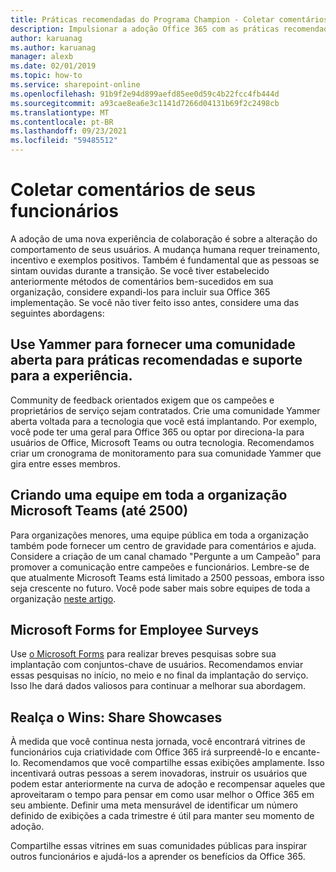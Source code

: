 ```yaml
---
title: Práticas recomendadas do Programa Champion - Coletar comentários
description: Impulsionar a adoção Office 365 com as práticas recomendadas do Programa Champion
author: karuanag
ms.author: karuanag
manager: alexb
ms.date: 02/01/2019
ms.topic: how-to
ms.service: sharepoint-online
ms.openlocfilehash: 91b9f2e94d899aefd85ee0d59c4b22fcc4fb444d
ms.sourcegitcommit: a93cae8ea6e3c1141d7266d04131b69f2c2498cb
ms.translationtype: MT
ms.contentlocale: pt-BR
ms.lasthandoff: 09/23/2021
ms.locfileid: "59485512"
---
```

# <a name="collect-feedback-from-your-employees"></a>Coletar comentários de seus funcionários

A adoção de uma nova experiência de colaboração é sobre a alteração do comportamento de seus usuários. A mudança humana requer treinamento, incentivo e exemplos positivos. Também é fundamental que as pessoas se sintam ouvidas durante a transição. Se você tiver estabelecido anteriormente métodos de comentários bem-sucedidos em sua organização, considere expandi-los para incluir sua Office 365 implementação. Se você não tiver feito isso antes, considere uma das seguintes abordagens:

## <a name="use-yammer-to-provide-an-open-community-for-best-practices-and-support-for-the-experience"></a>Use Yammer para fornecer uma comunidade aberta para práticas recomendadas e suporte para a experiência.
Community de feedback orientados exigem que os campeões e proprietários de serviço sejam contratados. Crie uma comunidade Yammer aberta voltada para a tecnologia que você está implantando.  Por exemplo, você pode ter uma geral para Office 365 ou optar por direciona-la para usuários de Office, Microsoft Teams ou outra tecnologia.  Recomendamos criar um cronograma de monitoramento para sua comunidade Yammer que gira entre esses membros. 

## <a name="creating-an-org-wide-team-within-microsoft-teams-up-to-2500"></a>Criando uma equipe em toda a organização Microsoft Teams (até 2500)
Para organizações menores, uma equipe pública em toda a organização também pode fornecer um centro de gravidade para comentários e ajuda.  Considere a criação de um canal chamado "Pergunte a um Campeão" para promover a comunicação entre campeões e funcionários.  Lembre-se de que atualmente Microsoft Teams está limitado a 2500 pessoas, embora isso seja crescente no futuro. Você pode saber mais sobre equipes de toda a organização [neste artigo](/microsoftteams/create-an-org-wide-team). 

## <a name="microsoft-forms-for-employee-surveys"></a>Microsoft Forms for Employee Surveys

Use [o Microsoft Forms](https://support.office.com/forms) para realizar breves pesquisas sobre sua implantação com conjuntos-chave de usuários.  Recomendamos enviar essas pesquisas no início, no meio e no final da implantação do serviço.  Isso lhe dará dados valiosos para continuar a melhorar sua abordagem.  

## <a name="highlight-the-wins-share-showcases"></a>Realça o Wins: Share Showcases
À medida que você continua nesta jornada, você encontrará vitrines de funcionários cuja criatividade com Office 365 irá surpreendê-lo e encante-lo. Recomendamos que você compartilhe essas exibições amplamente. Isso incentivará outras pessoas a serem inovadoras, instruir os usuários que podem estar anteriormente na curva de adoção e recompensar aqueles que aproveitaram o tempo para pensar em como usar melhor o Office 365 em seu ambiente. Definir uma meta mensurável de identificar um número definido de exibições a cada trimestre é útil para manter seu momento de adoção.

Compartilhe essas vitrines em suas comunidades públicas para inspirar outros funcionários e ajudá-los a aprender os benefícios da Office 365.